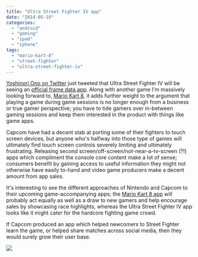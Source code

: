 ```yaml
---
title: "Ultra Street Fighter IV app"
date: "2014-05-19"
categories: 
  - "android"
  - "gaming"
  - "ipad"
  - "iphone"
tags: 
  - "mario-kart-8"
  - "street-fighter"
  - "ultra-street-fighter-iv"
---
```


[Yoshinori Ono on Twitter](https://twitter.com/Yoshi_OnoChin) just tweeted that Ultra Street Fighter IV will be seeing an [official frame data app](https://twitter.com/yoshi_onochin/status/468190413879128064). Along with another game I'm massively looking forward to, [Mario Kart 8](http://en.wikipedia.org/wiki/Mario_Kart_8), it adds further weight to the argument that playing a game during game sessions is no longer enough from a business or true gamer perspective; you have to tide gamers over in-between gaming sessions and keep them interested in the product with things like game apps.

Capcom have had a decent stab at porting some of their fighters to touch screen devices, but anyone who's halfway into those type of games will ultimately find touch screen controls severely limiting and ultimately frustrating. Releasing second screen/off-screen/not-near-a-tv-screen (?!) apps which compliment the console core content make a lot of sense; consumers benefit by gaining access to useful information they might not otherwise have easily to-hand and video game producers make a decent amount from app sales.

It's interesting to see the different approaches of Nintendo and Capcom to their upcoming game-accompanying apps; the [Mario Kart 8 app](http://uk.ign.com/articles/2014/05/08/mario-kart-8-smartphone-app-incoming) will probably act equally as well as a draw to new gamers and help encourage sales by showcasing race highlights, whereas the Ultra Street Fighter IV app looks like it might cater for the hardcore fighting game crowd.

If Capcom produced an app which helped newcomers to Street Fighter learn the game, or helped share matches across social media, then they would surely grow their user base.

![](http://p.twpl.jp/show/orig/L3wWL)
